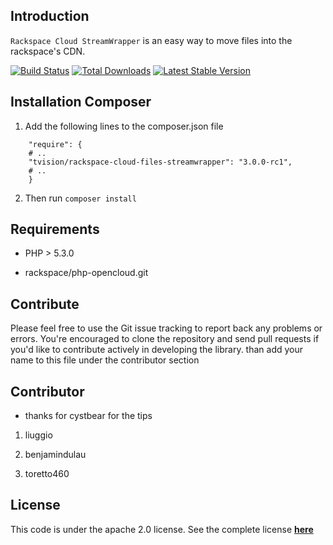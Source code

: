 Introduction
------------

`Rackspace Cloud StreamWrapper` is an easy way to move files into the rackspace's CDN.

[![Build Status](https://secure.travis-ci.org/tvision/RackspaceCloudFilesStreamWrapper.png)](http://travis-ci.org/tvision/RackspaceCloudFilesStreamWrapper)
[![Total Downloads](https://poser.pugx.org/tvision/rackspace-cloud-files-streamwrapper/downloads.png)](https://packagist.org/packages/tvision/rackspace-cloud-files-streamwrapper)
[![Latest Stable Version](https://poser.pugx.org/tvision/rackspace-cloud-files-streamwrapper/v/stable.png)](https://packagist.org/packages/tvision/rackspace-cloud-files-streamwrapper)

Installation Composer
-------------------------------

1. Add the following lines to the composer.json file

```
    "require": {
    # ..
    "tvision/rackspace-cloud-files-streamwrapper": "3.0.0-rc1",
    # ..
    }
```

2. Then run `composer install`

Requirements
------------

- PHP > 5.3.0

- rackspace/php-opencloud.git


Contribute
----------

Please feel free to use the Git issue tracking to report back any problems or errors. You're encouraged to clone the repository and send pull requests if you'd like to contribute actively in developing the library.
than add your name to this file under the contributor section


Contributor
------------

- thanks for cystbear for the tips

1. liuggio

2. benjamindulau

3. toretto460

License
-------

This code is under the apache 2.0 license. See the complete license [**here**](https://github.com/tvision/RackspaceCloudFilesStreamWrapper/blob/master/LICENSE)
